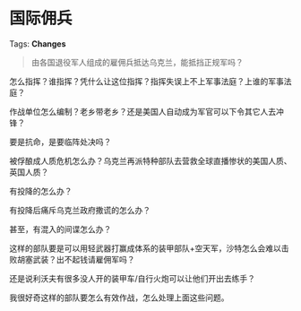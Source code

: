 # 国际佣兵

Tags: **Changes**

> 由各国退役军人组成的雇佣兵抵达乌克兰，能抵挡正规军吗？



怎么指挥？谁指挥？凭什么让这位指挥？指挥失误上不上军事法庭？上谁的军事法庭？

作战单位怎么编制？老乡带老乡？还是美国人自动成为军官可以下令其它人去冲锋？

要是抗命，是要临阵处决吗？

被俘酿成人质危机怎么办？乌克兰再派特种部队去营救全球直播惨状的美国人质、英国人质？

有投降的怎么办？

有投降后痛斥乌克兰政府撒谎的怎么办？

甚至，有混入的间谍怎么办？

这样的部队要是可以用轻武器打赢成体系的装甲部队+空天军，沙特怎么会难以击败胡塞武装？出不起钱请雇佣军吗？

还是说利沃夫有很多没人开的装甲车/自行火炮可以让他们开出去练手？

我很好奇这样的部队要怎么有效作战，怎么处理上面这些问题。




